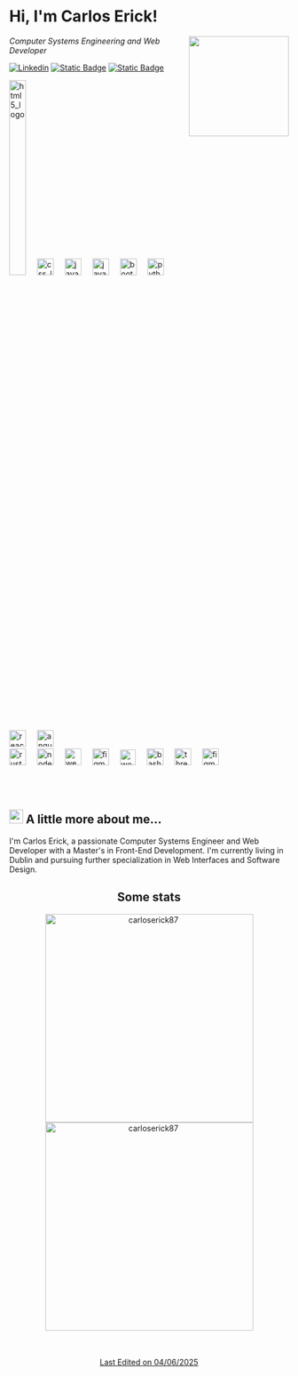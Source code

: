 # Hi, I'm Carlos Erick!



<img align='right' src="https://media.giphy.com/media/v1.Y2lkPTc5MGI3NjExdWx5NnU0MTYzZnMwcmtzYmtmaDdhOTNob2RlNXY1a3VvdnBuaHJ6YiZlcD12MV9pbnRlcm5hbF9naWZfYnlfaWQmY3Q9cw/5eLDrEaRGHegx2FeF2/giphy.gif"  width="180" height="180">
<p><em>Computer Systems Engineering and Web Developer</em></p>

[![Linkedin](https://img.shields.io/badge/-Carlos_Erick-blue?style=flat&logo=Linkedin&logoColor=white)](https://linkedin.com/in/carloserickdev)
[![Static Badge](https://img.shields.io/badge/Carlos_Erick-red?style=flat&logo=Gmail&logoColor=rgb(255%2C255%2C255)&color=red)](mailto:ing.carloserick87@gmail.com)
[![Static Badge](https://img.shields.io/badge/Carlos_Erick-black?style=flat&logoColor=rgb(255%2C255%2C255)&label=Web&labelColor=rgb(84%2C81%2C81)&color=black)](https://www.carloserickdev.com/)

<div align="left">
  <img src="https://cdn.jsdelivr.net/gh/devicons/devicon/icons/html5/html5-original.svg" height="30%" width="30" alt="html5_logo">
     <img width="12" />
  <img src="https://coywolf.com/wp-content/uploads/2024/11/purple-css-logo.webp" height="30" width="30" alt="css_logo"  />
     <img width="12" />
  <img src="https://cdn.jsdelivr.net/gh/devicons/devicon/icons/javascript/javascript-original.svg" height="30" width="30" alt="javascript_logo"  />
     <img width="12" />
  <img src="https://cdn.jsdelivr.net/gh/devicons/devicon@latest/icons/typescript/typescript-original.svg" height="30" width="30" alt="javascript_logo"  />
     <img width="12" />
  
  <img src="https://cdn.jsdelivr.net/gh/devicons/devicon@latest/icons/bootstrap/bootstrap-original.svg" height="30" width="30" alt="bootstrap_logo"  />
     <img width="12" />
  <img src="https://cdn.jsdelivr.net/gh/devicons/devicon/icons/python/python-original.svg" height="30" width="30" alt="python_logo"  />
     <img width="12" />
  <img src="https://cdn.jsdelivr.net/gh/devicons/devicon/icons/react/react-original.svg" height="30" width="30" alt="react_logo"  />
     <img width="12" />
  <img src="https://cdn.jsdelivr.net/gh/devicons/devicon@latest/icons/angular/angular-original.svg" height="30" width="30" alt="angular_logo" />
    <img width="12" />
    <br>
  <img src="https://github.com/lecepin/rust-logo/raw/main/images/1659961579952.png" height="30" width="30" alt="rust_logo"  />
     <img width="12">
     
  <img src="https://icongr.am/devicon/nodejs-original.svg?size=128&color=currentColor" height="30" width="30" alt="nodejs_logo"  />
     <img width="12" />
  <img src="https://icongr.am/devicon/webpack-original.svg?size=128&color=currentColor" height="30" width="30" alt="webpack_logo"  />
     <img width="12">
  <img src="https://img.icons8.com/?size=100&id=zfHRZ6i1Wg0U&format=png&color=000000"  height="30" width="30"  alt="figma_logo" />
     <img width="12">
  <img src="https://upload.wikimedia.org/wikipedia/commons/thumb/9/98/WordPress_blue_logo.svg/512px-WordPress_blue_logo.svg.png" height="28" width="28" alt="wordpress_logo" />
     <img width="13">
  <img src="https://img.icons8.com/?size=100&id=8gWOBXY72Osj&format=png&color=000000" height="30" width="30" alt="bash_logo"  />
    <img width="12" />
  <img src="https://canada1.discourse-cdn.com/flex035/uploads/threejs/original/2X/b/be2f75f72751c11cbe1593c69a99a52900bf12cb.svg" height="30" width="30" alt="threejs_logo"  />
   <img width="12">
  <img src="https://cdn.jsdelivr.net/gh/devicons/devicon@latest/icons/vuejs/vuejs-original.svg" height="30" width="30"  alt="figma_logo" />
    
</div>
 
          


<br><br>
## <img src="https://media2.giphy.com/media/QssGEmpkyEOhBCb7e1/giphy.gif?cid=ecf05e47a0n3gi1bfqntqmob8g9aid1oyj2wr3ds3mg700bl&rid=giphy.gif" width ="25"> A little more about me...
I'm Carlos Erick, a passionate Computer Systems Engineer and Web Developer with a Master's in Front-End Development. I'm currently living in Dublin and pursuing further specialization in Web Interfaces and Software Design.

<h2 align="center">Some stats</h2>
  <div align="center">

  <a href="https://github.com/carloserick87/">
  <img src="https://github-readme-stats.vercel.app/api?username=carloserick87&theme=dark&show_icons=true&hide_border=true&count_private=true"  width="375"   alt="carloserick87"/>
  <img src="https://github-readme-stats.vercel.app/api/top-langs/?username=carloserick87&theme=dark&show_icons=true&hide_border=true&layout=compact" width="375"   alt="carloserick87"/>

  <br><br>
   Last Edited on 04/06/2025

